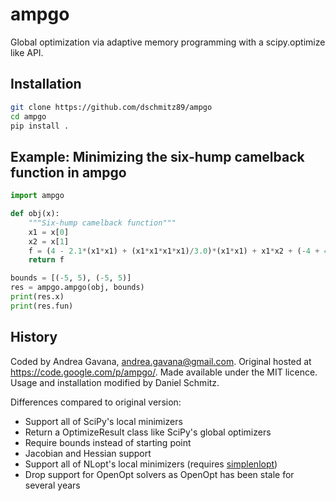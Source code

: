 # ampgo
Global optimization via adaptive memory programming with a scipy.optimize like API.

## Installation
```bash
git clone https://github.com/dschmitz89/ampgo
cd ampgo
pip install .
```

## Example: Minimizing the six-hump camelback function in ampgo
```python
import ampgo

def obj(x):
    """Six-hump camelback function"""
    x1 = x[0]
    x2 = x[1]
    f = (4 - 2.1*(x1*x1) + (x1*x1*x1*x1)/3.0)*(x1*x1) + x1*x2 + (-4 + 4*(x2*x2))*(x2*x2)
    return f

bounds = [(-5, 5), (-5, 5)]
res = ampgo.ampgo(obj, bounds)
print(res.x)
print(res.fun)
```

## History
Coded by Andrea Gavana, andrea.gavana@gmail.com. Original hosted at https://code.google.com/p/ampgo/.  Made available under the MIT licence. Usage and installation modified by Daniel Schmitz.

Differences compared to original version:
* Support all of SciPy's local minimizers
* Return a OptimizeResult class like SciPy's global optimizers
* Require bounds instead of starting point
* Jacobian and Hessian support
* Support all of NLopt's local minimizers (requires [simplenlopt](https://simplenlopt.readthedocs.io/en/latest/index.html))
* Drop support for OpenOpt solvers as OpenOpt has been stale for several years